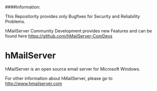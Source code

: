 ####Information:

This Repositority provides only Bugfixes for Security and Reliability Problems.

hMailServer Community Development provides new Features and can be found here
https://github.com/hMailServer-ComDevs

hMailServer
===========

hMailServer is an open source email server for Microsoft Windows.

For other information about hMailServer, please go to http://www.hmailserver.com
